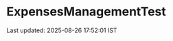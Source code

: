 # ExpensesManagementTest





















































































































































































Last updated: 2025-08-26 17:52:01 IST
